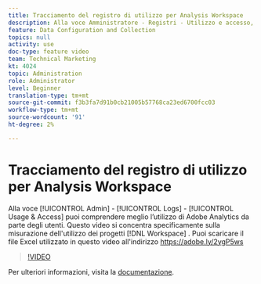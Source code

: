 ```yaml
---
title: Tracciamento del registro di utilizzo per Analysis Workspace
description: Alla voce Amministratore - Registri - Utilizzo e accesso, puoi comprendere meglio l’utilizzo di Adobe Analytics da parte degli utenti. Questo video si concentra specificamente sulla misurazione dell’utilizzo dei progetti Workspace.
feature: Data Configuration and Collection
topics: null
activity: use
doc-type: feature video
team: Technical Marketing
kt: 4024
topic: Administration
role: Administrator
level: Beginner
translation-type: tm+mt
source-git-commit: f3b3fa7d91b0cb21005b57768ca23ed6700fcc03
workflow-type: tm+mt
source-wordcount: '91'
ht-degree: 2%

---
```



# Tracciamento del registro di utilizzo per Analysis Workspace

Alla voce [!UICONTROL Admin] - [!UICONTROL Logs] - [!UICONTROL Usage & Access] puoi comprendere meglio l’utilizzo di Adobe Analytics da parte degli utenti. Questo video si concentra specificamente sulla misurazione dell&#39;utilizzo dei progetti [!DNL Workspace] . Puoi scaricare il file Excel utilizzato in questo video all&#39;indirizzo https://adobe.ly/2ygP5ws

>[!VIDEO](https://video.tv.adobe.com/v/29768/?quality=12)

Per ulteriori informazioni, visita la [documentazione](https://docs.adobe.com/help/en/analytics/admin/admin-tools/logs.html).
